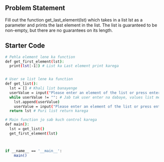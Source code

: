 ## Problem Statement

Fill out the function get_last_element(lst) which takes in a list lst as a parameter and prints the last element in the list. The list is guaranteed to be non-empty, but there are no guarantees on its length.

## Starter Code

```bash
# Pehla element lene ka function
def get_first_element(lst):
  print(lst[-1]) # List ka Last element print karega


# User se list lene ka function
def get_list():
  lst = [] # Khali list banayenge
  userValue = input("Please enter an element of the list or press enter to stop. ")
  while userValue != "": # Jab tak user enter na dabaye, values list me add hoti rahengi
    lst.append(userValue)
    userValue = input("Please enter an element of the list or press enter to stop. ")
  return lst # Puri list return karega

# Main function jo sab kuch control karega
def main():
  lst = get_list()
  get_first_element(lst)



if __name__ == '__main__':
    main()
```
